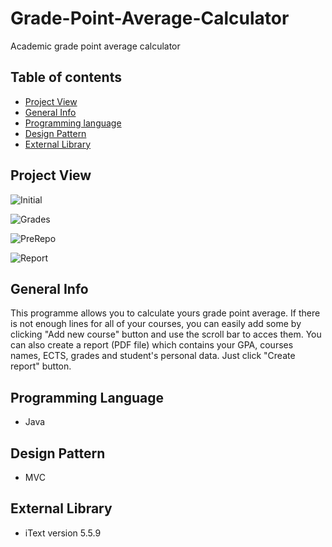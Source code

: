 # Grade-Point-Average-Calculator
Academic grade point average calculator

## Table of contents
* [Project View](#project-view)
* [General Info](#general-info)
* [Programming language](#programming-language)
* [Design Pattern](#design-pattern)
* [External Library](#external-library)

## Project View
![Initial](https://user-images.githubusercontent.com/68510280/89734729-26259680-da5e-11ea-9ad4-cbfe604393ae.png)

![Grades](https://user-images.githubusercontent.com/68510280/91289438-a3f1dd80-e792-11ea-846f-42c1e586d1a7.png)

![PreRepo](https://user-images.githubusercontent.com/68510280/91289474-ace2af00-e792-11ea-8da9-6acea32a74f5.png)

![Report](https://user-images.githubusercontent.com/68510280/91289502-b704ad80-e792-11ea-816d-a0300398c521.png)

## General Info
This programme allows you to calculate yours grade point average. 
If there is not enough lines for all of your courses, you can easily add some by clicking "Add new course" button and use the scroll bar to acces them.
You can also create a report (PDF file) which contains your GPA, courses names, ECTS, grades and student's personal data. Just click "Create report" button.

## Programming Language 
* Java

## Design Pattern
* MVC

## External Library
* iText version 5.5.9
